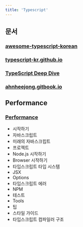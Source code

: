 ```yaml
---
title: 'Typescript'
---
```


## 문서

### [awesome-typescript-korean](https://github.com/typescript-kr/awesome-typescript-korean)

### [typescript-kr.github.io](https://typescript-kr.github.io/)

### [TypeScript Deep Dive](https://radlohead.gitbook.io/typescript-deep-dive/getting-started)

### [ahnheejong.gitbook.io](https://ahnheejong.gitbook.io/ts-for-jsdev/)

## Performance

### [Performance](https://github.com/microsoft/TypeScript/wiki/Performance)

-   시작하기
-   자바스크립트
-   미래의 자바스크립트
-   프로젝트
-   Node.js 시작하기
-   Browser 시작하기
-   타입스크립트 타입 시스템
-   JSX
-   Options
-   타입스크립트 에러
-   NPM
-   테스트
-   Tools
-   팁
-   스타일 가이드
-   타입스크립트 컴파일러 구조
